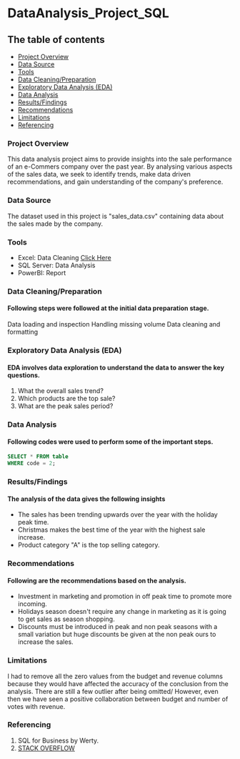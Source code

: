 # DataAnalysis_Project_SQL

## The table of contents

- [Project Overview](#project-overview)
- [Data Source](#data-source)
- [Tools](#tools)
- [Data Cleaning/Preparation](#sata-cleaning/preparation)
- [Exploratory Data Analysis (EDA)](#exploratory-data-analysis-(EDA))
- [Data Analysis](#data-analysis)
- [Results/Findings](#results/findings)
- [Recommendations](#recommendations)
- [Limitations](#limitations)
- [Referencing](#referencing)

### Project Overview

This data analysis project aims to provide insights into the sale performance of an e-Commers company over the past year. By analysing various aspects of the sales data, we seek to identify trends, make data driven recommendations, and gain understanding of the company's preference. 

### Data Source

The dataset used in this project is "sales_data.csv" containing data  about the sales made by the company.


### Tools

- Excel:      Data Cleaning [Click Here](https://github.com/aslamshaikhisdi/SQL-Portfolio-Project/edit/updatefile/README.md)
- SQL Server: Data Analysis
- PowerBI:    Report

### Data Cleaning/Preparation

#### Following steps were followed at the initial data preparation stage.

Data loading and inspection
Handling missing volume
Data cleaning and formatting

### Exploratory Data Analysis (EDA)

#### EDA involves data exploration to understand the data to answer the key questions.

1. What the overall sales trend?
2. Which products are the top sale?
3. What are the peak sales period?

### Data Analysis

#### Following codes were used to perform some of the important steps.

```sql
SELECT * FROM table
WHERE code = 2;
```

### Results/Findings

#### The analysis of the data gives the following insights

- The sales has been trending upwards over the year with the holiday peak time.
- Christmas makes the best time of the year with the highest sale increase. 
- Product category "A" is the top selling category. 

### Recommendations

#### Following are the recommendations based on the analysis.

- Investment in marketing and promotion in off peak time to promote more incoming. 
- Holidays season doesn't require any change in marketing as it is going to get sales as season shopping.
- Discounts must be introduced in peak and non peak seasons with a small variation but huge discounts be given at the non peak ours to increase the sales.


### Limitations

I had to remove all the zero values from the budget and revenue columns because they would have affected the accuracy of the conclusion from the analysis. There are still a few outlier after being omitted/ However, even then we have seen a positive collaboration between budget and number of votes with revenue. 


### Referencing

1. SQL for Business by Werty.
2. [STACK OVERFLOW](https://stack.com)
